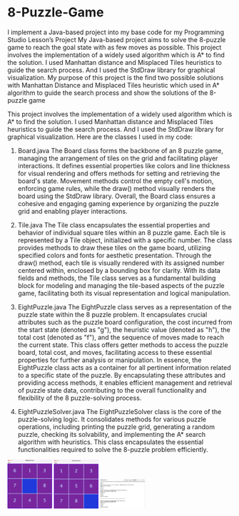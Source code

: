 # 8-Puzzle-Game
 
 I implement a Java-based project into my base code for my Programming Studio Lesson’s Project
My Java-based project aims to solve the 8-puzzle game to reach the goal state with as few moves
as possible. This project involves the implementation of a widely used algorithm which is A* to find
the solution. I used Manhattan distance and Misplaced Tiles heuristics to guide the search process.
And I used the StdDraw library for graphical visualization.
My purpose of this project is the find two possible solutions with Manhattan Distance and
Misplaced Tiles heuristic which used in A* algorithm to guide the search process and show the
solutions of the 8-puzzle game


This project involves the implementation of a widely used algorithm which is A* to find the
solution. I used Manhattan distance and Misplaced Tiles heuristics to guide the search process. And I
used the StdDraw library for graphical visualization. Here are the classes I used in my code:
1. Board.java
   The Board class forms the backbone of an 8 puzzle game, managing the arrangement of tiles on the grid and facilitating player interactions. It defines essential properties like colors and line thickness for visual rendering and offers methods for setting and retrieving the board's state. Movement methods control the empty cell's motion, enforcing game rules, while the draw() method visually renders the board using the StdDraw library. Overall, the Board class ensures a cohesive and engaging gaming experience by organizing the puzzle grid and enabling player interactions.

2. Tile.java
   The Tile class encapsulates the essential properties and behavior of individual square tiles within an 8 puzzle game. Each tile is represented by a Tile object, initialized with a specific number. The class provides methods to draw these tiles on the game board, utilizing specified colors and fonts for aesthetic presentation. Through the draw() method, each tile is visually rendered with its assigned number centered within, enclosed by a bounding box for clarity. With its data fields and methods, the Tile class serves as a fundamental building block for modeling and managing the tile-based aspects of the puzzle game, facilitating both its visual representation and logical manipulation.
   
3. EightPuzzle.java
   The EightPuzzle class serves as a representation of the puzzle state within the 8 puzzle problem. It encapsulates crucial attributes such as the puzzle board configuration, the cost incurred from the start state (denoted as "g"), the heuristic value (denoted as "h"), the total cost (denoted as "f"), and the sequence of moves made to reach the current state. This class offers getter methods to access the puzzle board, total cost, and moves, facilitating access to these essential properties for further analysis or manipulation.
In essence, the EightPuzzle class acts as a container for all pertinent information related to a specific state of the puzzle. By encapsulating these attributes and providing access methods, it enables efficient management and retrieval of puzzle state data, contributing to the overall functionality and flexibility of the 8 puzzle-solving process.

4. EightPuzzleSolver.java
   The EightPuzzleSolver class is the core of the puzzle-solving logic. It consolidates methods for various puzzle operations, including printing the puzzle grid, generating a random puzzle, checking its solvability, and implementing the A* search algorithm with heuristics. This class encapsulates the essential functionalities required to solve the 8-puzzle problem efficiently.

<img src="InitialState.png" alt="Initial State of The Puzzle" style=" width: 100px;">

<img src="FinalState.png" alt="Final State of The Puzzle" style=" width: 100px;">

<img src="Solutions.png" alt="Solutions of The Puzzle" style=" width: 100px;">

